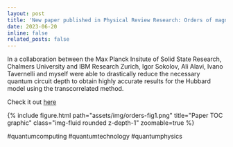 ```yaml
---
layout: post
title: 'New paper published in Physical Review Research: Orders of magnitude increased accuracy for quantum many-body problems on quantum computers via an exact transcorrelated method'
date: 2023-06-20
inline: false
related_posts: false
---
```



In a collaboration between the Max Planck Insitute of Solid State Research, Chalmers University and IBM Research Zurich, Igor Sokolov, Ali Alavi, Ivano Tavernelli and myself were able to drastically reduce the necessary quantum circuit depth to obtain highly accurate results for the Hubbard model using the transcorrelated method. 


Check it out <a href='https://journals.aps.org/prresearch/abstract/10.1103/PhysRevResearch.5.023174'>here</a>

{% include figure.html path="assets/img/orders-fig1.png" title="Paper TOC graphic" class="img-fluid rounded z-depth-1" zoomable=true %} 


#quantumcomputing #quantumtechnology #quantumphysics 



